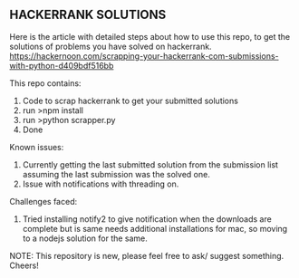 ## HACKERRANK SOLUTIONS

Here is the article with detailed steps about how to use this repo, to get the solutions of problems you have solved on hackerrank. 
https://hackernoon.com/scrapping-your-hackerrank-com-submissions-with-python-d409bdf516bb

This repo contains:
1. Code to scrap hackerrank to get your submitted solutions
2. run >npm install
3. run >python scrapper.py
4. Done

Known issues:
1. Currently getting the last submitted solution from the submission list assuming the last submission was the solved one.
2. Issue with notifications with threading on.


Challenges faced:
1. Tried installing notify2 to give notification when the downloads are complete but is same needs additional installations for mac, so moving to a nodejs solution for the same.

NOTE: This repository is new, please feel free to ask/ suggest something. Cheers!
